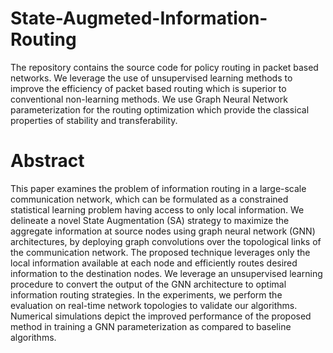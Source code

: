 # State-Augmeted-Information-Routing
The repository contains the source code for policy routing in packet based networks. We leverage the use of unsupervised learning methods to improve the efficiency of packet based routing which is superior to conventional non-learning methods. We use Graph Neural Network parameterization for the routing optimization which provide the classical properties of stability and transferability.

# Abstract
This paper examines the problem of information routing in a large-scale communication network, which can be formulated as a constrained statistical learning problem having access to only local information. We delineate a novel State Augmentation (SA) strategy to maximize the aggregate information at source nodes using graph neural network (GNN) architectures, by deploying graph convolutions over the topological links of the communication network. The proposed technique leverages only the local information available at each node and efficiently routes desired information to the destination nodes. We leverage an unsupervised learning procedure to convert the output of the GNN architecture to optimal information routing strategies. In the experiments, we perform the evaluation on real-time network topologies to validate our algorithms. Numerical simulations depict the improved performance of the proposed method in training a GNN parameterization as compared to baseline algorithms.


